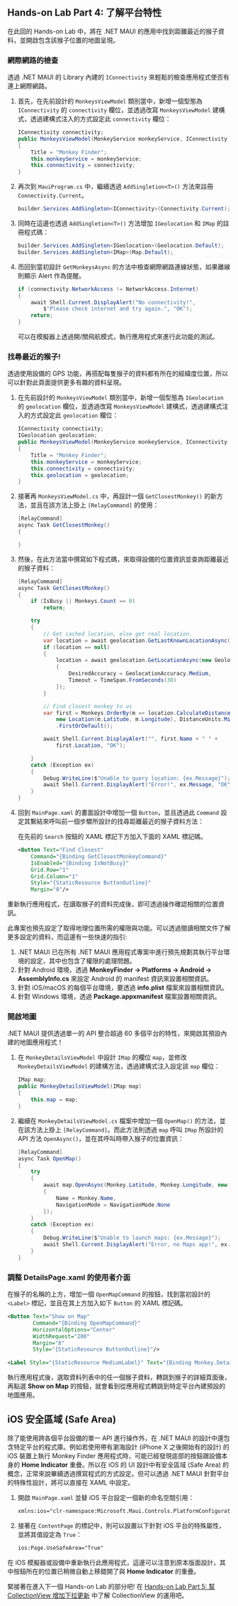 ## Hands-on Lab Part 4: 了解平台特性

在此回的 Hands-on Lab 中，將在 .NET MAUI 的應用中找到距離最近的猴子資料，並開啟包含該猴子位置的地圖呈現。

### 網際網路的檢查

透過 .NET MAUI 的 Library 內建的 `IConnectivity` 來輕鬆的檢查應用程式使否有連上網際網路。

1. 首先，在先前設計的 `MonkeysViewModel` 類別當中，新增一個型態為 `IConnectivity` 的 `connectivity` 欄位，並透過改寫 `MonkeysViewModel` 建構式，透過建構式注入的方式設定此 `connectivity` 欄位：

    ```csharp
    IConnectivity connectivity;
    public MonkeysViewModel(MonkeyService monkeyService, IConnectivity connectivity)
    {
        Title = "Monkey Finder";
        this.monkeyService = monkeyService;
        this.connectivity = connectivity;
    }
    ```

2. 再次到 `MauiProgram.cs` 中，繼續透過 `AddSingletion<T>()` 方法來註冊 `Connectivity.Current`。

    ```csharp
    builder.Services.AddSingleton<IConnectivity>(Connectivity.Current);
    ```

3. 同時在這邊也透過 `AddSingletion<T>()` 方法增加 `IGeolocation` 和 `IMap` 的註冊程式碼：

    ```csharp
    builder.Services.AddSingleton<IGeolocation>(Geolocation.Default);
    builder.Services.AddSingleton<IMap>(Map.Default);
    ```

4. 而回到當初設計 `GetMonkeysAsync` 的方法中檢查網際網路連線狀態，如果離線則顯示 Alert 作為提醒。


    ```csharp
    if (connectivity.NetworkAccess != NetworkAccess.Internet)
    {
        await Shell.Current.DisplayAlert("No connectivity!",
            $"Please check internet and try again.", "OK");
        return;
    }
    ```

   可以在模擬器上透過開/關飛航模式，執行應用程式來進行此功能的測試。


### 找尋最近的猴子!

透過使用設備的 GPS 功能，再搭配每隻猴子的資料都有所在的經緯度位置，所以可以針對此頁面提供更多有趣的資料呈現。

1. 在先前設計的 `MonkeysViewModel` 類別當中，新增一個型態為 `IGeolocation` 的 `geolocation` 欄位，並透過改寫 `MonkeysViewModel` 建構式，透過建構式注入的方式設定此 `geolocation` 欄位：

    ```csharp
    IConnectivity connectivity;
    IGeolocation geolocation;
    public MonkeysViewModel(MonkeyService monkeyService, IConnectivity connectivity, IGeolocation geolocation)
    {
        Title = "Monkey Finder";
        this.monkeyService = monkeyService;
        this.connectivity = connectivity;
        this.geolocation = geolocation;
    }
    ```

2. 接著再 `MonkeysViewModel.cs` 中，再設計一個 `GetClosestMonkey()` 的新方法，並且在該方法上掛上 `[RelayCommand]` 的使用：

    ```csharp
    [RelayCommand]
    async Task GetClosestMonkey()
    {

    }
    ```

3. 然後，在此方法當中撰寫如下程式碼，來取得設備的位置資訊並查詢距離最近的猴子資料：

    ```csharp
    [RelayCommand]
    async Task GetClosestMonkey()
    {
        if (IsBusy || Monkeys.Count == 0)
            return;

        try
        {
            // Get cached location, else get real location.
            var location = await geolocation.GetLastKnownLocationAsync();
            if (location == null)
            {
                location = await geolocation.GetLocationAsync(new GeolocationRequest
                {
                    DesiredAccuracy = GeolocationAccuracy.Medium,
                    Timeout = TimeSpan.FromSeconds(30)
                });
            }

            // Find closest monkey to us
            var first = Monkeys.OrderBy(m => location.CalculateDistance(
                new Location(m.Latitude, m.Longitude), DistanceUnits.Miles))
                .FirstOrDefault();

            await Shell.Current.DisplayAlert("", first.Name + " " +
                first.Location, "OK");

        }
        catch (Exception ex)
        {
            Debug.WriteLine($"Unable to query location: {ex.Message}");
            await Shell.Current.DisplayAlert("Error!", ex.Message, "OK");
        }
    }
    ```

4. 回到 `MainPage.xaml` 的畫面設計中增加一個 `Button`，並且透過此 `Command` 設定其繫結來呼叫前一個步驟所設計的找尋距離最近的猴子資料方法：

    在先前的 `Search` 按鈕的 XAML 標記下方加入下面的 XAML 標記碼。

    ```xml
    <Button Text="Find Closest" 
        Command="{Binding GetClosestMonkeyCommand}"
        IsEnabled="{Binding IsNotBusy}"
        Grid.Row="1"
        Grid.Column="1"
        Style="{StaticResource ButtonOutline}"
        Margin="8"/>
    ```

重新執行應用程式，在讀取猴子的資料完成後，即可透過操作確認相關的位置資訊。

此專案也預先設定了取得地理位置所需的權限與功能。可以透過閱讀相關文件了解更多設定的資料，而這邊有一些快速的指引:

1. .NET MAUI 已在所有 .NET MAUI 應用程式專案中進行預先規劃其執行平台環境的設定，其中也包含了權限的處理問題。
2. 針對 Android 環境，透過 **MonkeyFinder -> Platforms -> Android -> AssemblyInfo.cs** 來設定 Android 的 manifest 資訊來設置相關資訊。
3. 針對 iOS/macOS 的每個平台環境，要透過 **info.plist** 檔案來設置相關資訊。
4. 針對 Windows 環境，透過 **Package.appxmanifest** 檔案設置相關資訊。


### 開啟地圖

.NET MAUI 提供透過單一的 API 整合超過 60 多個平台的特性，來開啟其預設內建的地圖應用程式！

1. 在 `MonkeyDetailsViewModel` 中設計 `IMap` 的欄位 `map`，並修改 `MonkeyDetailsViewModel` 的建構方法，透過建構式注入設定該 `map` 欄位：

    ```csharp
    IMap map;
    public MonkeyDetailsViewModel(IMap map)
    {
        this.map = map;
    }
    ```

2. 繼續在 `MonkeyDetailsViewModel.cs` 檔案中增加一個 `OpenMap()` 的方法，並在該方法上掛上 `[RelayCommand]`。而此方法則透過 `map` 呼叫 `IMap` 所設計的 API 方法 `OpenAsync()`，並在其呼叫時帶入猴子的位置資訊：

    ```csharp
    [RelayCommand]
    async Task OpenMap()
    {
        try
        {
            await map.OpenAsync(Monkey.Latitude, Monkey.Longitude, new MapLaunchOptions
            {
                Name = Monkey.Name,
                NavigationMode = NavigationMode.None
            });
        }
        catch (Exception ex)
        {
            Debug.WriteLine($"Unable to launch maps: {ex.Message}");
            await Shell.Current.DisplayAlert("Error, no Maps app!", ex.Message, "OK");
        }
    }

    ```

### 調整 DetailsPage.xaml 的使用者介面

在猴子的名稱的上方，增加一個 `OpenMapCommand` 的按鈕，找到當初設計的 `<Label>` 標記，並且在其上方加入如下 `Button` 的 XAML 標記碼。

```xml
<Button Text="Show on Map" 
        Command="{Binding OpenMapCommand}"
        HorizontalOptions="Center" 
        WidthRequest="200" 
        Margin="8"
        Style="{StaticResource ButtonOutline}"/>
                
<Label Style="{StaticResource MediumLabel}" Text="{Binding Monkey.Details}" />
```

執行應用程式後，選取資料列表中的任一個猴子資料，轉跳到猴子的詳細頁面後，再點選 **Show on Map** 的按鈕，就會看到從應用程式轉跳到特定平台內建預設的地圖應用。

## iOS 安全區域 (Safe Area)

除了能使用跨各個平台設備的單一 API 進行操作外，在 .NET MAUI 的設計中還包含特定平台的程式庫。例如若使用帶有瀏海設計 (iPhone X 之後開始有的設計) 的 iOS 裝置上執行 Monkey Finder 應用程式時，可能已經發現底部的按鈕跟設備本身的 **Home Indicator** 重疊。所以在 iOS 的 UI 設計中有安全區域 (Safe Area) 的概念，正常來說畢續透過撰寫程式的方式設定。但可以透過 .NET MAUI 針對平台的特殊性設計，將可以直接在 XAML 中設定。

1. 開啟 `MainPage.xaml` 並替 iOS 平台設定一個新的命名空間引用：

    ```xml
    xmlns:ios="clr-namespace:Microsoft.Maui.Controls.PlatformConfiguration.iOSSpecific;assembly=Microsoft.Maui.Controls"
    ```

2. 接著在 `ContentPage` 的標記中，則可以設置以下針對 iOS 平台的特殊屬性，並將其值設定為 `True`：

    ```xml
    ios:Page.UseSafeArea="True"
    ```
    
在 iOS 模擬器或設備中重新執行此應用程式，這邊可以注意到原本版面設計，其中按鈕所在的位置已稍微自動上移錯開了與 **Home Indicator** 的重疊。

緊接著在進入下一個 Hands-on Lab 的部分吧! 在 [Hands-on Lab Part 5: 幫 CollectionView 增加下拉更新](../Part%205%20-%20CollectionView/README.md) 中了解 CollectionView 的運用吧。
